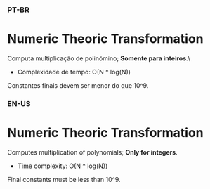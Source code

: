 ### PT-BR

# Numeric Theoric Transformation
Computa multiplicação de polinômino; **Somente para inteiros**.\
* Complexidade de tempo: O(N * log(N))

Constantes finais devem ser menor do que 10^9.

### EN-US

# Numeric Theoric Transformation
Computes multiplication of polynomials; **Only for integers**.
* Time complexity: O(N * log(N))

Final constants must be less than 10^9.
